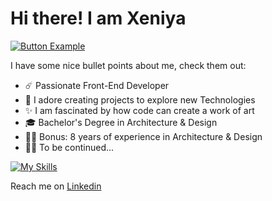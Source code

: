 # Hi there! I am Xeniya

[![Button Example]](https://xeniya.gor.sh/)
<!----------------------------------------------------------------------------->
[Link]: # '[Link with example title.]'
<!---------------------------------[ Buttons ]--------------------------------->
[Button Example]: https://img.shields.io/badge/Portfolio-37a779?style=for-the-badge

I have some nice bullet points about me, check them out:

- :comet: Passionate Front-End Developer
- :smiling_face_with_three_hearts: I adore creating projects to explore new Technologies
- :sparkles: I am fascinated by how code can create a work of art
- :mortar_board: Bachelor's Degree in Architecture & Design
- :woman_artist: Bonus: 8 years of experience in Architecture & Design
- :woman_technologist: To be continued...



[![My Skills](https://skillicons.dev/icons?i=css,html,js,react,materialui)](https://skillicons.dev)

Reach me on
[Linkedin](https://www.linkedin.com/in/xeniya-dobrogorskaya/)



